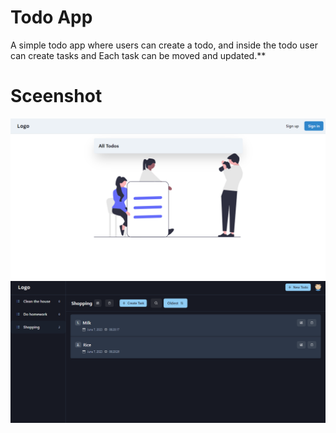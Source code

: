 # Todo App 

A simple todo app where users can create a todo, and inside the todo user can create tasks and Each task can be moved and updated.**

# Sceenshot

![Image-1](./images/todo1.png)
![Image-1](./images/todo2.png)
